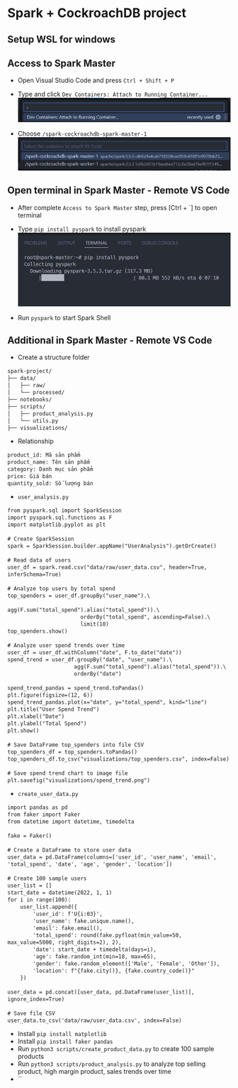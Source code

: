 # Spark + CockroachDB project

## Setup WSL for windows

## Access to Spark Master

- Open Visual Studio Code and press `Ctrl + Shift + P`
- Type and click `Dev Containers: Attach to Running Container...`
  ![alt text](image-1.png)

- Choose `/spark-cockroachdb-spark-master-1`
  ![alt text](image-2.png)

## Open terminal in Spark Master - Remote VS Code

- After complete `Access to Spark Master` step, press [Ctrl + `] to open terminal

- Type `pip install pyspark` to install pyspark
  ![alt text](image-3.png)

- Run `pyspark` to start Spark Shell

## Additional in Spark Master - Remote VS Code

- Create a structure folder

```
spark-project/
├── data/
│   ├── raw/
│   └── processed/
├── notebooks/
├── scripts/
│   ├── product_analysis.py
│   └── utils.py
├── visualizations/

```

- Relationship

```
product_id: Mã sản phẩm
product_name: Tên sản phẩm
category: Danh mục sản phẩm
price: Giá bán
quantity_sold: Số lượng bán
```

- `user_analysis.py`

```
from pyspark.sql import SparkSession
import pyspark.sql.functions as F
import matplotlib.pyplot as plt

# Create SparkSession
spark = SparkSession.builder.appName("UserAnalysis").getOrCreate()

# Read data of users
user_df = spark.read.csv("data/raw/user_data.csv", header=True, inferSchema=True)

# Analyze top users by total spend
top_spenders = user_df.groupBy("user_name").\
                       agg(F.sum("total_spend").alias("total_spend")).\
                       orderBy("total_spend", ascending=False).\
                       limit(10)
top_spenders.show()

# Analyze user spend trends over time
user_df = user_df.withColumn("date", F.to_date("date"))
spend_trend = user_df.groupBy("date", "user_name").\
                     agg(F.sum("total_spend").alias("total_spend")).\
                     orderBy("date")

spend_trend_pandas = spend_trend.toPandas()
plt.figure(figsize=(12, 6))
spend_trend_pandas.plot(x="date", y="total_spend", kind="line")
plt.title("User Spend Trend")
plt.xlabel("Date")
plt.ylabel("Total Spend")
plt.show()

# Save DataFrame top_spenders into file CSV
top_spenders_df = top_spenders.toPandas()
top_spenders_df.to_csv("visualizations/top_spenders.csv", index=False)

# Save spend trend chart to image file
plt.savefig("visualizations/spend_trend.png")
```

- `create_user_data.py`

```
import pandas as pd
from faker import Faker
from datetime import datetime, timedelta

fake = Faker()

# Create a DataFrame to store user data
user_data = pd.DataFrame(columns=['user_id', 'user_name', 'email', 'total_spend', 'date', 'age', 'gender', 'location'])

# Create 100 sample users
user_list = []
start_date = datetime(2022, 1, 1)
for i in range(100):
    user_list.append({
        'user_id': f'U{i:03}',
        'user_name': fake.unique.name(),
        'email': fake.email(),
        'total_spend': round(fake.pyfloat(min_value=50, max_value=5000, right_digits=2), 2),
        'date': start_date + timedelta(days=i),
        'age': fake.random_int(min=18, max=65),
        'gender': fake.random_element(['Male', 'Female', 'Other']),
        'location': f"{fake.city()}, {fake.country_code()}"
    })

user_data = pd.concat([user_data, pd.DataFrame(user_list)], ignore_index=True)

# Save file CSV
user_data.to_csv('data/raw/user_data.csv', index=False)
```

- Install `pip install matplotlib`
- Install `pip install faker pandas`
- Run `python3 scripts/create_product_data.py` to create 100 sample products
- Run `python3 scripts/product_analysis.py` to analyze top selling product, high margin product, sales trends over time
- ``
